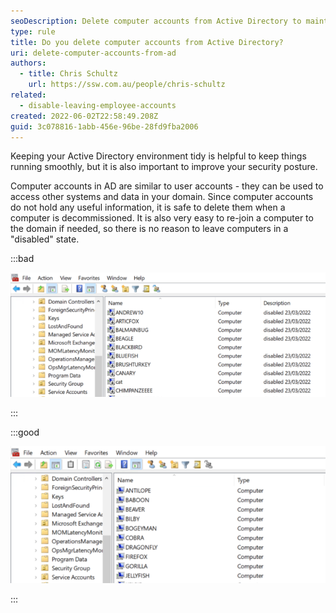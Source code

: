 ```yaml
---
seoDescription: Delete computer accounts from Active Directory to maintain a secure and tidy environment by removing decommissioned devices and improving domain access control.
type: rule
title: Do you delete computer accounts from Active Directory?
uri: delete-computer-accounts-from-ad
authors:
  - title: Chris Schultz
    url: https://ssw.com.au/people/chris-schultz
related:
  - disable-leaving-employee-accounts
created: 2022-06-02T22:58:49.208Z
guid: 3c078816-1abb-456e-96be-28fd9fba2006
---
```


Keeping your Active Directory environment tidy is helpful to keep things running smoothly, but it is also important to improve your security posture.

<!--endintro-->

Computer accounts in AD are similar to user accounts - they can be used to access other systems and data in your domain. Since computer accounts do not hold any useful information, it is safe to delete them when a computer is decommissioned. It is also very easy to re-join a computer to the domain if needed, so there is no reason to leave computers in a "disabled" state.

:::bad

![Bad example: Disabled computers in AD](disabled-pcs.png)

:::

:::good

![Good example: Only enabled, current computers](enabled-pcs.png)

:::
